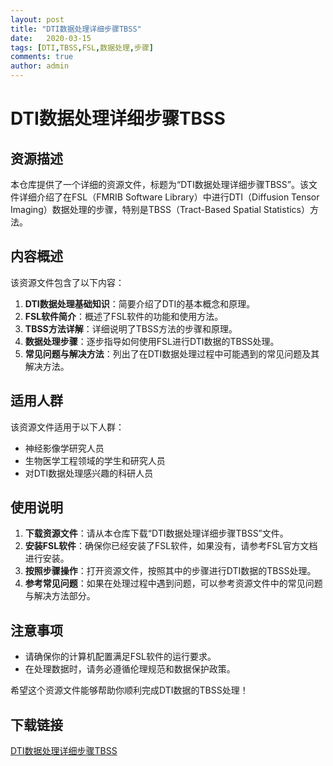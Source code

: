 ```yaml
---
layout: post
title: "DTI数据处理详细步骤TBSS"
date:   2020-03-15
tags: [DTI,TBSS,FSL,数据处理,步骤]
comments: true
author: admin
---
```

# DTI数据处理详细步骤TBSS

## 资源描述

本仓库提供了一个详细的资源文件，标题为“DTI数据处理详细步骤TBSS”。该文件详细介绍了在FSL（FMRIB Software Library）中进行DTI（Diffusion Tensor Imaging）数据处理的步骤，特别是TBSS（Tract-Based Spatial Statistics）方法。

## 内容概述

该资源文件包含了以下内容：

1. **DTI数据处理基础知识**：简要介绍了DTI的基本概念和原理。
2. **FSL软件简介**：概述了FSL软件的功能和使用方法。
3. **TBSS方法详解**：详细说明了TBSS方法的步骤和原理。
4. **数据处理步骤**：逐步指导如何使用FSL进行DTI数据的TBSS处理。
5. **常见问题与解决方法**：列出了在DTI数据处理过程中可能遇到的常见问题及其解决方法。

## 适用人群

该资源文件适用于以下人群：

- 神经影像学研究人员
- 生物医学工程领域的学生和研究人员
- 对DTI数据处理感兴趣的科研人员

## 使用说明

1. **下载资源文件**：请从本仓库下载“DTI数据处理详细步骤TBSS”文件。
2. **安装FSL软件**：确保你已经安装了FSL软件，如果没有，请参考FSL官方文档进行安装。
3. **按照步骤操作**：打开资源文件，按照其中的步骤进行DTI数据的TBSS处理。
4. **参考常见问题**：如果在处理过程中遇到问题，可以参考资源文件中的常见问题与解决方法部分。

## 注意事项

- 请确保你的计算机配置满足FSL软件的运行要求。
- 在处理数据时，请务必遵循伦理规范和数据保护政策。

希望这个资源文件能够帮助你顺利完成DTI数据的TBSS处理！

## 下载链接

[DTI数据处理详细步骤TBSS](https://pan.quark.cn/s/89d235229b41)